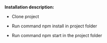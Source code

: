 **Installation description:**

- Clone project

- Run command npm install in project folder

- Run command npm start in the project folder